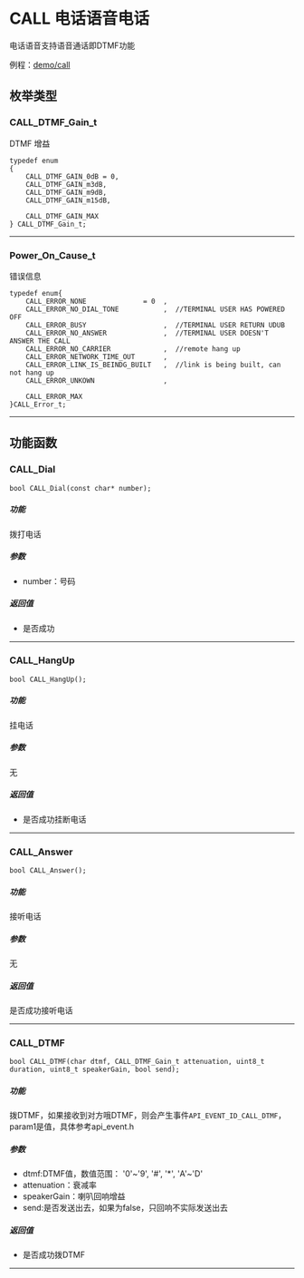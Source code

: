 CALL 电话语音电话
====

电话语音支持语音通话即DTMF功能

例程：[demo/call](https://github.com/Ai-Thinker-Open/GPRS_C_SDK/blob/master/demo/call/src/demo_call.c)


## 枚举类型

### CALL_DTMF_Gain_t

DTMF 增益

```
typedef enum
{
    CALL_DTMF_GAIN_0dB = 0,
    CALL_DTMF_GAIN_m3dB,
    CALL_DTMF_GAIN_m9dB,
    CALL_DTMF_GAIN_m15dB,

    CALL_DTMF_GAIN_MAX
} CALL_DTMF_Gain_t;
```

---

### Power_On_Cause_t

错误信息

```
typedef enum{
    CALL_ERROR_NONE              = 0  ,
    CALL_ERROR_NO_DIAL_TONE           ,  //TERMINAL USER HAS POWERED OFF
    CALL_ERROR_BUSY                   ,  //TERMINAL USER RETURN UDUB
    CALL_ERROR_NO_ANSWER              ,  //TERMINAL USER DOESN'T ANSWER THE CALL
    CALL_ERROR_NO_CARRIER             ,  //remote hang up
    CALL_ERROR_NETWORK_TIME_OUT       ,
    CALL_ERROR_LINK_IS_BEINDG_BUILT   ,  //link is being built, can not hang up
    CALL_ERROR_UNKOWN                 ,
    
    CALL_ERROR_MAX
}CALL_Error_t;
```

---


## 功能函数


### CALL_Dial

```
bool CALL_Dial(const char* number);
```

##### 功能

拨打电话

##### 参数

* number：号码

##### 返回值

* 是否成功

---

### CALL_HangUp

```
bool CALL_HangUp();
```

##### 功能

挂电话

##### 参数

无

##### 返回值

* 是否成功挂断电话

---

### CALL_Answer

```
bool CALL_Answer();
```

##### 功能

接听电话

##### 参数

无

##### 返回值

是否成功接听电话

---

### CALL_DTMF

```
bool CALL_DTMF(char dtmf, CALL_DTMF_Gain_t attenuation, uint8_t duration, uint8_t speakerGain, bool send);
```

##### 功能

拨DTMF，如果接收到对方哦DTMF，则会产生事件`API_EVENT_ID_CALL_DTMF`，param1是值，具体参考api_event.h

##### 参数

* dtmf:DTMF值，数值范围： '0'~'9', '#', '*', 'A'~'D'
* attenuation：衰减率
* speakerGain：喇叭回响增益
* send:是否发送出去，如果为false，只回响不实际发送出去

##### 返回值

* 是否成功拨DTMF

---

